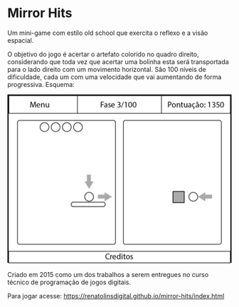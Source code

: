 # Mirror Hits

Um mini-game com estilo old school que exercita o reflexo e a visão espacial.

O objetivo do jogo é acertar o artefato colorido no quadro direito, considerando que toda vez que acertar uma bolinha esta será transportada para o lado direito com um movimento horizontal. São 100 níveis de dificuldade, cada um com uma velocidade que vai aumentando de forma progressiva. Esquema:

![Esquema de funcionamento do jogo](schema.png?raw=true "Esquema do Mirror Hits")

Criado em 2015 como um dos trabalhos a serem entregues no curso técnico de programação de jogos digitais.

Para jogar acesse: https://renatolinsdigital.github.io/mirror-hits/index.html


